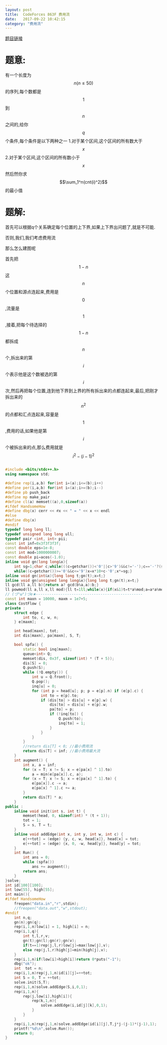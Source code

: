 ```yaml
---
layout: post
title:  CodeForces 863F 费用流
date:   2017-09-22 10:42:15
category: "费用流"
---
```

<script type="text/javascript"
   src="http://cdn.mathjax.org/mathjax/latest/MathJax.js?config=TeX-AMS-MML_HTMLorMML"></script>
[题目链接](http://codeforces.com/contest/863/problem/F)

# 题意:
有一个长度为$$n(n \leq 50)$$的序列,每个数都是$$1$$到$$n$$之间的,给你$$q$$个条件,每个条件是以下两种之一
1.对于某个区间,这个区间的所有数大于$$x$$
2.对于某个区间,这个区间的所有数小于$$x$$
然后然你求$$\sum_1^n(cnt(i)^2)$$的最小值

# 题解:

首先可以根据q个关系确定每个位置的上下界,如果上下界出问题了,就是不可能.

否则,我们,我们考虑费用流

那么怎么建图呢

首先把$$1 - n$$这$$n$$个位置和源点连起来,费用是$$0$$,流量是$$1$$,接着,把每个待选择的$$1 - n$$都拆成$$n$$个,拆出来的第$$i$$个表示他是这个数被选的第$$i$$次,然后再把每个位置,连到他下界到上界的所有拆出来的点都连起来,最后,把刚才拆出来的$$n^2$$的点都和汇点连起来,容量是$$1$$,费用的话,如果他是第$$i$$个被拆出来的点,那么费用就是$$i^2-(i-1)^2$$

```c++

#include <bits/stdc++.h>
using namespace std;

#define rep(i,a,b) for(int i=(a);i<=(b);i++)
#define per(i,a,b) for(int i=(a);i>=(b);i--)
#define pb push_back
#define mp make_pair
#define cl(a) memset((a),0,sizeof(a))
#ifdef HandsomeHow
#define dbg(x) cerr << #x << " = " << x << endl
#else
#define dbg(x)
#endif
typedef long long ll;
typedef unsigned long long ull;
typedef pair <int, int> pii;
const int inf=0x3f3f3f3f;
const double eps=1e-8;
const int mod=1000000007;
const double pi=acos(-1.0);
inline void gn(long long&x){
    int sg=1;char c;while(((c=getchar())<'0'||c>'9')&&c!='-');c=='-'?(sg=-1,x=0):(x=c-'0');
    while((c=getchar())>='0'&&c<='9')x=x*10+c-'0';x*=sg;}
inline void gn(int&x){long long t;gn(t);x=t;}
inline void gn(unsigned long long&x){long long t;gn(t);x=t;}
ll gcd(ll a,ll b){return a? gcd(b%a,a):b;}
ll powmod(ll a,ll x,ll mod){ll t=1ll;while(x){if(x&1)t=t*a%mod;a=a*a%mod;x>>=1;}return t;}
// (づ°ω°)づe★------------------------------------------------
const int maxn = 10000, maxm = 1e7+5;
class CostFlow {
private : 
    struct edge {
        int to, c, w, n;
    } e[maxm];

    int head[maxn], tot;
    int dis[maxn], pa[maxn], S, T;

    bool spfa() {
        static bool inq[maxn];
        queue<int> Q;
        memset(dis, 0x3f, sizeof(int) * (T + 5));
        dis[S] = 0;
        Q.push(S);
        while (!Q.empty()) {
            int u = Q.front();
            Q.pop();
            inq[u] = 0;
            for (int p = head[u]; p; p = e[p].n) if (e[p].c) {
                int to = e[p].to;
                if (dis[to] > dis[u] + e[p].w) {
                    dis[to] = dis[u] + e[p].w;
                    pa[to] = p;
                    if (!inq[to]) {
                        Q.push(to);
                        inq[to] = 1;
                    }
                }
            }
        }
        //return dis[T] < 0; //最小费用流
        return dis[T] < inf; //最小费用最大流
    }
    int augment() {
        int x, a = inf;
        for (x = T; x != S; x = e[pa[x] ^ 1].to)
            a = min(e[pa[x]].c, a);
        for (x = T; x != S; x = e[pa[x] ^ 1].to) {
            e[pa[x]].c -= a;
            e[pa[x] ^ 1].c += a;
        }
        return dis[T] * a;
    }
public :
    inline void init(int s, int t) {
        memset(head, 0, sizeof(int) * (t + 1));
        tot = 1;
        S = s, T = t;
    }
    inline void addEdge(int x, int y, int w, int c) {
        e[++tot] = (edge) {y, c, w, head[x]}, head[x] = tot;
        e[++tot] = (edge) {x, 0, -w, head[y]}, head[y] = tot;
    }
    int Run() {
        int ans = 0;
        while (spfa())
            ans += augment();
        return ans;
    }
}solve;
int id[100][100];
int low[55], high[55];
int main(){
#ifdef HandsomeHow
    freopen("data.in","r",stdin);
    //freopen("data.out","w",stdout);
#endif
    int n,q;
    gn(n);gn(q);
    rep(i,1,n)low[i] = 1, high[i] = n;
    rep(i,1,q){
        int t,l,r,v;
        gn(t);gn(l);gn(r);gn(v);
        if(t==1)rep(j,l,r)low[j]=max(low[j],v);
        else rep(j,l,r)high[j]=min(high[j],v);
    }
    rep(i,1,n)if(low[i]>high[i])return 0*puts("-1");
    dbg("ok");
    int  tot = n;
    rep(i,1,n)rep(j,1,n)id[i][j]=++tot;
    int S = 0, T = ++tot;
    solve.init(S,T);
    rep(i,1,n)solve.addEdge(S,i,0,1);
    rep(i,1,n){
        rep(j,low[i],high[i]){
            rep(k,1,n){
                solve.addEdge(i,id[j][k],0,1);
            }
        }
    }
    rep(i,1,n)rep(j,1,n)solve.addEdge(id[i][j],T,j*j-(j-1)*(j-1),1);
    printf("%d\n",solve.Run());
    return 0;
}
```
